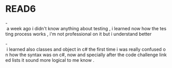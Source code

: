 # READ6

- a week ago i didn't know anything about testing , i learned now how the testing process works , i'm not professional on it but i understand better 

- i learned also classes and object in c# the first time i was really confused on how the syntax was on c#, now and specially after the code challenge linked lists it sound more logical to me know .